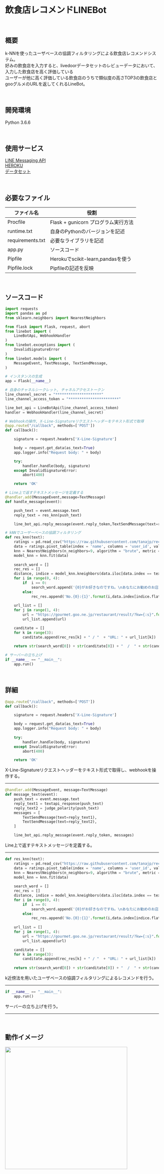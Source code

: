 # 飲食店レコメンドLINEBot

<br>

## 概要
k-NNを使ったユーザベースの協調フィルタリングによる飲食店レコメンドシステム。    
好みの飲食店を入力すると、livedoorデータセットのレビューデータにおいて、入力した飲食店を高く評価している   
ユーザーが他に高く評価している飲食店のうちで類似度の高さTOP3の飲食店とgooグルメのURLを返してくれるLineBot。

<br>

## 開発環境
Python 3.6.6

<br>

## 使用サービス
[LINE Messaging API](https://developers.line.biz/ja/services/messaging-api/)    
[HEROKU](https://jp.heroku.com/)      
[データセット](http://blog.livedoor.jp/techblog/archives/65836960.html)

<br>

## 必要なファイル
| ファイル名 | 役割 |
----|---- 
| Procfile | Flask + gunicorn プログラム実行方法 |
| runtime.txt | 自身のPythonのバージョンを記述 |
| requirements.txt | 必要なライブラリを記述 |
| app.py | ソースコード |
| Pipfile | Herokuでscikit-learn,pandasを使う |
| Pipfile.lock | Pipfileの記述を反映 |

<br>

## ソースコード
```python
import requests
import pandas as pd
from sklearn.neighbors import NearestNeighbors

from flask import Flask, request, abort
from linebot import (
    LineBotApi, WebhookHandler
)
from linebot.exceptions import (
    InvalidSignatureError
)
from linebot.models import (
    MessageEvent, TextMessage, TextSendMessage,
)

# インスタンスの生成
app = Flask(__name__)

# 自身のチャネルシークレット, チャネルアクセストークン
line_channel_secret = "*********************"
line_channel_access_token = "***********************"

line_bot_api = LineBotApi(line_channel_access_token)
handler = WebhookHandler(line_channel_secret)

# Webhookの操作, X-Line-Signatureリクエストヘッダーをテキスト形式で取得
@app.route("/callback", methods=['POST'])
def callback():

    signature = request.headers['X-Line-Signature']

    body = request.get_data(as_text=True)
    app.logger.info("Request body: " + body)

    try:
        handler.handle(body, signature)
    except InvalidSignatureError:
        abort(400)

    return 'OK'

# Line上で返すテキストメッセージを定義する
@handler.add(MessageEvent,message=TextMessage)
def handle_message(event):

    push_text = event.message.text
    reply_text = res_knn(push_text)

    line_bot_api.reply_message(event.reply_token,TextSendMessage(text=reply_text))

# kNNでユーザーベースの協調フィルタリング
def res_knn(text):
    ratings = pd.read_csv("https://raw.githubusercontent.com/tanajp/rec_restaurants/master/restaurant.csv")
    data = ratings.pivot_table(index = 'name', columns = 'user_id', values = 'ratings').fillna(0)
    knn = NearestNeighbors(n_neighbors=9, algorithm = "brute", metric = "cosine")
    model_knn = knn.fit(data)
    
    search_word = []
    rec_res = []
    distance, indice = model_knn.kneighbors(data.iloc[data.index == text].values.reshape(1, -1),n_neighbors=11)
    for i in range(0, 4):
        if  i == 0:
            search_word.append('{0}がお好きなのですね。\nあなたにお勧めのお店はこちらです。:   '.format(data[data.index == text].index[0]))
        else:
            rec_res.append('No.{0}:{1}'.format(i,data.index[indice.flatten()[i]]))
    
    url_list = []
    for j in range(1, 4):
        url = "https://gourmet.goo.ne.jp/restaurant/result/?kw={:s}".format(data.index[indice.flatten()[j]])
        url_list.append(url)

    canditate = []
    for k in range(3):
        canditate.append(rec_res[k] + " / "  + "URL: " + url_list[k])
    
    return str(search_word[0]) + str(canditate[0]) + "  /  " + str(canditate[1]) + "  /  " + str(canditate[2])

# サーバーの立ち上げ
if __name__ == "__main__":
    app.run()
```

<br>

## 詳細
```python
@app.route("/callback", methods=['POST'])
def callback():

    signature = request.headers['X-Line-Signature']

    body = request.get_data(as_text=True)
    app.logger.info("Request body: " + body)
    
    try:
        handler.handle(body, signature)
    except InvalidSignatureError:
        abort(400)

    return 'OK'
```
X-Line-Signatureリクエストヘッダーをテキスト形式で取得し、webhookを操作する。
***

```python
@handler.add(MessageEvent, message=TextMessage)
def message_text(event):
    push_text = event.message.text
    reply_text1 = textapi_response(push_text)
    reply_text2 = judge_polarity(push_text)
    messages = [
        TextSendMessage(text=reply_text1),
        TextSendMessage(text=reply_text2),
    ]

    line_bot_api.reply_message(event.reply_token, messages)
```
Line上で返すテキストメッセージを定義する。
***

```python
def res_knn(text):
    ratings = pd.read_csv("https://raw.githubusercontent.com/tanajp/rec_restaurants/master/restaurant.csv")
    data = ratings.pivot_table(index = 'name', columns = 'user_id', values = 'ratings').fillna(0)
    knn = NearestNeighbors(n_neighbors=9, algorithm = "brute", metric = "cosine")
    model_knn = knn.fit(data)
    
    search_word = []
    rec_res = []
    distance, indice = model_knn.kneighbors(data.iloc[data.index == text].values.reshape(1, -1),n_neighbors=11)
    for i in range(0, 4):
        if  i == 0:
            search_word.append('{0}がお好きなのですね。\nあなたにお勧めのお店はこちらです。:   '.format(data[data.index == text].index[0]))
        else:
            rec_res.append('No.{0}:{1}'.format(i,data.index[indice.flatten()[i]]))
    
    url_list = []
    for j in range(1, 4):
        url = "https://gourmet.goo.ne.jp/restaurant/result/?kw={:s}".format(data.index[indice.flatten()[j]])
        url_list.append(url)

    canditate = []
    for k in range(3):
        canditate.append(rec_res[k] + " / "  + "URL: " + url_list[k])
    
    return str(search_word[0]) + str(canditate[0]) + "  /  " + str(canditate[1]) + "  /  " + str(canditate[2])
```
k近傍法を用いたユーザベースの協調フィルタリングによるレコメンドを行う。
***

```python
if __name__ == "__main__":
    app.run()
```
サーバーの立ち上げを行う。
***

<br>

##  動作イメージ
<img src="https://user-images.githubusercontent.com/50686226/77721015-f042c100-702c-11ea-8dc9-1498d4bfbde6.PNG" width="400">
